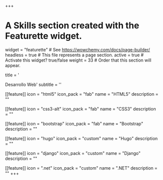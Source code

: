 +++
# A Skills section created with the Featurette widget.
widget = "featurette"  # See https://wowchemy.com/docs/page-builder/
headless = true  # This file represents a page section.
active = true  # Activate this widget? true/false
weight = 33  # Order that this section will appear.

title = '<div id="web-development" class="featurette-icon"><i class="fas fa-globe"></i></div>Desarrollo Web'
subtitle = ''

[[feature]]
  icon = "html5"
  icon_pack = "fab"
  name = "HTML5"
  description = ""

[[feature]]
  icon = "css3-alt"
  icon_pack = "fab"
  name = "CSS3"
  description = ""

[[feature]]
  icon = "bootstrap"
  icon_pack = "fab"
  name = "Bootstrap"
  description = ""

[[feature]]
  icon = "hugo"
  icon_pack = "custom"
  name = "Hugo"
  description = ""

[[feature]]
  icon = "django" 
  icon_pack = "custom"
  name = "Django"
  description = ""

[[feature]]
  icon = ".net"
  icon_pack = "custom"
  name = ".NET"
  description = ""
+++
